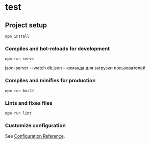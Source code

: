 # test

## Project setup
```
npm install
```

### Compiles and hot-reloads for development
```
npm run serve
```
json-server --watch db.json - команда для загрузки пользователей
### Compiles and minifies for production
```
npm run build
```

### Lints and fixes files
```
npm run lint
```

### Customize configuration
See [Configuration Reference](https://cli.vuejs.org/config/).
